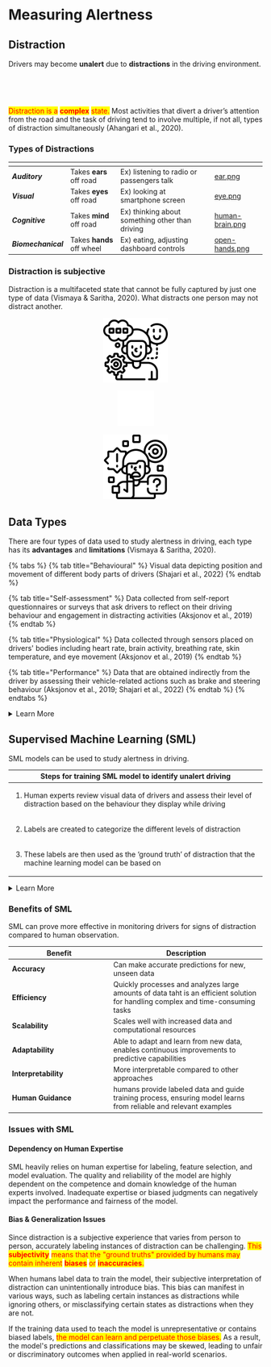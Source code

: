 # Measuring Alertness

## Distraction&#x20;

Drivers may become **unalert** due to **distractions** in the driving environment.&#x20;

<div>

<figure><img src="../.gitbook/assets/Male driver drinking hot coffee while driving on road in autumn warm colors.jpeg" alt="" width="375"><figcaption></figcaption></figure>

 

<figure><img src="../.gitbook/assets/Woman Traveling By Car Using Smartphone.jpeg" alt="" width="375"><figcaption></figcaption></figure>

</div>

<mark style="color:red;">Distraction is a</mark> <mark style="color:red;"></mark><mark style="color:red;">**complex**</mark> <mark style="color:red;"></mark><mark style="color:red;">state.</mark> Most activities that divert a driver’s attention from the road and the task of driving tend to involve multiple, if not all, types of distraction simultaneously (Ahangari et al., 2020).&#x20;

### Types of Distractions

<table data-card-size="large" data-view="cards" data-full-width="false"><thead><tr><th></th><th></th><th></th><th data-hidden data-card-cover data-type="files"></th></tr></thead><tbody><tr><td><em><strong>Auditory</strong></em></td><td>Takes <strong>ears</strong> off road</td><td>Ex) listening to radio or passengers talk </td><td><a href="../.gitbook/assets/ear.png">ear.png</a></td></tr><tr><td><em><strong>Visual</strong></em></td><td>Takes <strong>eyes</strong> off road</td><td>Ex) looking at smartphone screen </td><td><a href="../.gitbook/assets/eye.png">eye.png</a></td></tr><tr><td><em><strong>Cognitive</strong></em></td><td>Takes <strong>mind</strong> off road</td><td>Ex) thinking about something other than driving</td><td><a href="../.gitbook/assets/human-brain.png">human-brain.png</a></td></tr><tr><td><em><strong>Biomechanical</strong></em></td><td>Takes <strong>hands</strong> off wheel</td><td>Ex) eating, adjusting dashboard controls</td><td><a href="../.gitbook/assets/open-hands.png">open-hands.png</a></td></tr></tbody></table>

### Distraction is subjective&#x20;

Distraction is a multifaceted state that cannot be fully captured by just one type of data (Vismaya & Saritha, 2020). What distracts one person may not distract another.&#x20;

<div align="center">

<figure><img src="../.gitbook/assets/cognitive.png" alt="" width="128"><figcaption></figcaption></figure>

 

<figure><img src="../.gitbook/assets/blank space.png" alt="" width="73"><figcaption></figcaption></figure>

 

<figure><img src="../.gitbook/assets/adhd.png" alt="" width="128"><figcaption></figcaption></figure>

</div>

## Data Types

There are four types of data used to study alertness in driving, each type has its **advantages** and **limitations** (Vismaya & Saritha, 2020).&#x20;

{% tabs %}
{% tab title="Behavioural" %}
Visual data depicting position and movement of different body parts of drivers (Shajari et al., 2022)
{% endtab %}

{% tab title="Self-assessment" %}
Data collected from self-report questionnaires or surveys that ask drivers to reflect on their driving behaviour and engagement in distracting activities (Aksjonov et al., 2019)&#x20;
{% endtab %}

{% tab title="Physiological" %}
Data collected through sensors placed on drivers' bodies including heart rate, brain activity, breathing rate, skin temperature, and eye movement (Aksjonov et al., 2019)
{% endtab %}

{% tab title="Performance" %}
Data that are obtained indirectly from the driver by assessing their vehicle-related actions such as brake and steering behaviour (Aksjonov et al., 2019; Shajari et al., 2022)
{% endtab %}
{% endtabs %}

<details>

<summary>Learn More</summary>

Each type of data has its advantages and limitations (Vismaya & Saritha, 2020). For instance, data collected from self-assessment questionnaires can offer valuable insights, but they are based on drivers’ personal opinions and the subjectivity of this measure can lessen its reliability (Shajari et al., 2022). Likewise, physiological data, although valuable to the study of distracted driving, are susceptible to interference from various factors such as drivers’ muscle movements (Shajari et al., 2022).&#x20;

Distraction is a multifaceted state that cannot be fully captured by just one type of data (Vismaya & Saritha, 2020). Most activities that divert a driver’s attention from the road and the task of driving tend to involve multiple, if not all, types of distraction simultaneously (Ahangari et al., 2020). For instance, texting creates concurrent manual, visual, and cognitive distractions (Ahangari et al., 2020). To add to this complexity, the four types of data - performance, physiological, behavioral, and self-assessment - may not always align with each other. For example, a driver may feel fully focused on the road despite exhibiting behavioral signs of distraction. This discrepancy would result in a misalignment between the behavioral data collected from the driver and their self-assessment data. &#x20;

Alternatively, a driver can experience cognitive distraction without it being evident in their driving performance or detectable through physiological measures. This exemplifies the subjective and complex nature of distraction. Current methods lack the capability to fully comprehend and identify the complexities involved. The state of distraction is inherently unique to each person, as what may distract one individual might not have the same effect on another. This subjectivity presents challenges when attempting to study or measure distraction accurately.&#x20;

</details>

## Supervised Machine Learning (SML)

SML models can be used to study alertness in driving.&#x20;

| Steps for training SML model to identify unalert driving                                                                                              |
| ----------------------------------------------------------------------------------------------------------------------------------------------------- |
| <ol><li>Human experts review visual data of drivers and assess their level of distraction based on the behaviour they display while driving</li></ol> |
| <ol start="2"><li>Labels are created to categorize the different levels of distraction</li></ol>                                                      |
| <ol start="3"><li>These labels are then used as the ‘ground truth’ of distraction that the machine learning model can be based on</li></ol>           |

<details>

<summary>Learn More</summary>

Most studies on distracted driving utilize supervised machine learning (SML) to analyze data (Liu et al, 2016). As part of this process, human experts review visual data of drivers and assess their level of distraction based on the behaviour they display while driving (Liu et al., 2016). Based on this initial review of the data, labels are created to categorize the different levels of distraction (Liu et al., 2016). These labels are then used as the ‘ground truth’ of distraction that the machine learning model can be based on (Liu et al., 2016). This is an example of SML in which models are trained under human supervision ([Ref](https://emeritus.org/blog/artificial-intelligence-and-machine-learning-classification-in-machine-learning/)).&#x20;

</details>

### Benefits of SML

SML can prove more effective in monitoring drivers for signs of distraction compared to human observation.&#x20;

<table data-header-hidden><thead><tr><th width="187">Benefit</th><th>Description</th></tr></thead><tbody><tr><td><strong>Accuracy</strong></td><td>Can make accurate predictions for new, unseen data </td></tr><tr><td><strong>Efficiency</strong></td><td>Quickly processes and analyzes large amounts of data taht is an efficient solution for handling complex and time-consuming tasks</td></tr><tr><td><strong>Scalability</strong></td><td>Scales well with increased data and computational resources</td></tr><tr><td><strong>Adaptability</strong></td><td>Able to adapt and learn from new data, enables continuous improvements to predictive capabilities</td></tr><tr><td><strong>Interpretability</strong></td><td>More interpretable compared to other approaches</td></tr><tr><td><strong>Human Guidance</strong></td><td>humans provide labeled data and guide training process, ensuring model learns from reliable and relevant examples</td></tr></tbody></table>

### Issues with SML

#### Dependency on Human Expertise&#x20;

SML heavily relies on human expertise for labeling, feature selection, and model evaluation. The quality and reliability of the model are highly dependent on the competence and domain knowledge of the human experts involved. Inadequate expertise or biased judgments can negatively impact the performance and fairness of the model.

#### Bias & Generalization Issues&#x20;

Since distraction is a subjective experience that varies from person to person, accurately labeling instances of distraction can be challenging. <mark style="color:red;">This</mark> <mark style="color:red;"></mark><mark style="color:red;">**subjectivity**</mark> <mark style="color:red;"></mark><mark style="color:red;">means that the "ground truths" provided by humans may contain inherent</mark> <mark style="color:red;"></mark><mark style="color:red;">**biases**</mark> <mark style="color:red;"></mark><mark style="color:red;">or</mark> <mark style="color:red;"></mark><mark style="color:red;">**inaccuracies**</mark><mark style="color:red;">.</mark>

When humans label data to train the model, their subjective interpretation of distraction can unintentionally introduce bias. This bias can manifest in various ways, such as labeling certain instances as distractions while ignoring others, or misclassifying certain states as distractions when they are not.

If the training data used to teach the model is unrepresentative or contains biased labels, <mark style="color:red;">the model can learn and perpetuate those biases.</mark> As a result, the model's predictions and classifications may be skewed, leading to unfair or discriminatory outcomes when applied in real-world scenarios.
